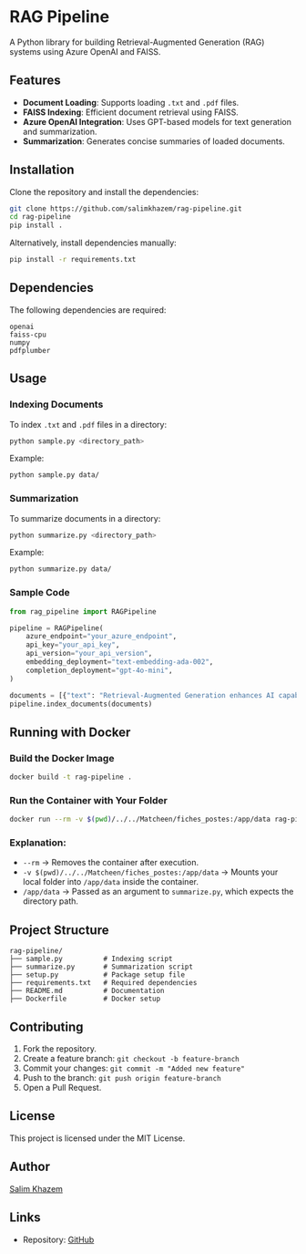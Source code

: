 # RAG Pipeline

A Python library for building Retrieval-Augmented Generation (RAG) systems using Azure OpenAI and FAISS.

## Features

- **Document Loading**: Supports loading `.txt` and `.pdf` files.
- **FAISS Indexing**: Efficient document retrieval using FAISS.
- **Azure OpenAI Integration**: Uses GPT-based models for text generation and summarization.
- **Summarization**: Generates concise summaries of loaded documents.

## Installation

Clone the repository and install the dependencies:

```bash
git clone https://github.com/salimkhazem/rag-pipeline.git
cd rag-pipeline
pip install .
```

Alternatively, install dependencies manually:

```bash
pip install -r requirements.txt
```

## Dependencies

The following dependencies are required:

```
openai
faiss-cpu
numpy
pdfplumber
```

## Usage

### Indexing Documents

To index `.txt` and `.pdf` files in a directory:

```bash
python sample.py <directory_path>
```

Example:

```bash
python sample.py data/
```

### Summarization

To summarize documents in a directory:

```bash
python summarize.py <directory_path>
```

Example:

```bash
python summarize.py data/
```

### Sample Code

```python
from rag_pipeline import RAGPipeline

pipeline = RAGPipeline(
    azure_endpoint="your_azure_endpoint",
    api_key="your_api_key",
    api_version="your_api_version",
    embedding_deployment="text-embedding-ada-002",
    completion_deployment="gpt-4o-mini",
)

documents = [{"text": "Retrieval-Augmented Generation enhances AI capabilities."}]
pipeline.index_documents(documents)
```

## Running with Docker

### Build the Docker Image

```bash
docker build -t rag-pipeline .
```

### Run the Container with Your Folder

```bash
docker run --rm -v $(pwd)/../../Matcheen/fiches_postes:/app/data rag-pipeline /app/data
```

### Explanation:

- `--rm` → Removes the container after execution.
- `-v $(pwd)/../../Matcheen/fiches_postes:/app/data` → Mounts your local folder into `/app/data` inside the container.
- `/app/data` → Passed as an argument to `summarize.py`, which expects the directory path.

## Project Structure

```
rag-pipeline/
├── sample.py          # Indexing script
├── summarize.py       # Summarization script
├── setup.py           # Package setup file
├── requirements.txt   # Required dependencies
├── README.md          # Documentation
├── Dockerfile         # Docker setup
```

## Contributing

1. Fork the repository.
2. Create a feature branch: `git checkout -b feature-branch`
3. Commit your changes: `git commit -m "Added new feature"`
4. Push to the branch: `git push origin feature-branch`
5. Open a Pull Request.

## License

This project is licensed under the MIT License.

## Author

[Salim Khazem](mailto:salim.khazem@talan.com)

## Links

- Repository: [GitHub](https://github.com/salimkhazem/rag-pipeline)
